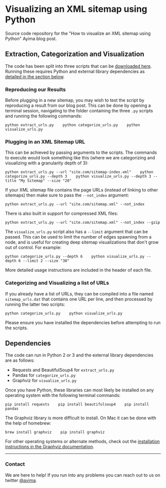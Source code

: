 # Visualizing an XML sitemap using Python

Source code repository for the "How to visualize an XML sitemap using Python" Ayima blog post.

## Extraction, Categorization and Visualization

The code has been split into three scripts that can be [downloaded here](http://github.com/Ayima). Running these requires Python and external library dependencies as [detailed in the section below](#dependencies).

### Reproducing our Results

Before plugging in a new sitemap, you may wish to test the script by reproducing a result from our blog post. This can be done by opening a terminal session, navigating to the folder containing the three `.py` scripts and running the following commands:

`
python extract_urls.py   
python categorize_urls.py   
python visualize_urls.py   
`

### Plugging in an XML Sitemap URL

This can be achieved by passing arguments to the scripts. The commands to execute would look something like this (where we are categorizing and visualizing with a granularity depth of 3):

`
python extract_urls.py --url "site.com/sitemap-index.xml"   
python categorize_urls.py --depth 3   
python visualize_urls.py --depth 3 --title "My Sitemap" --size "20"   
`

If your XML sitemap file contains the page URLs (instead of linking to other sitemaps) then make sure to pass the `--not_index` argument:

`
python extract_urls.py --url "site.com/sitemap.xml" --not_index
`

There is also built in support for compressed XML files:

`
python extract_urls.py --url "site.com/sitemap.xml" --not_index --gzip
`

The `visualize_urls.py` script also has a `--limit` argument that can be passed. This can be used to limit the number of edges spawning from a node, and is useful for creating deep sitemap visualizations that don't grow out of control. For example:

`
python categorize_urls.py --depth 6   
python visualize_urls.py --depth 6 --limit 2 --size "30"   
`

More detailed usage instructions are included in the header of each file.

### Categorizing and Visualizing a list of URLs

If you already have a list of URLs, they can be compiled into a file named `sitemap_urls.dat` that contains one URL per line, and then processed by running the latter two scripts:

`
python categorize_urls.py   
python visualize_urls.py   
`

Please ensure you have installed the dependencies before attempting to run the scripts.

## Dependencies <a name="dependencies"></a>

The code can run in Python 2 or 3 and the external library dependencies are as follows:

 - Requests and BeautifulSoup4 for `extract_urls.py`
 - Pandas for `categorize_urls.py`
 - Graphviz for `visualize_urls.py`

Once you have Python, these libraries can most likely be installed on any operating system with the following terminal commands:

`
pip install requests   
pip install beautifulsoup4   
pip install pandas   
`

The Graphviz library is more difficult to install. On Mac it can be done with the help of homebrew:

`
brew install graphviz   
pip install graphviz   
`

For other operating systems or alternate methods, check out the [installation instructions in the Graphviz documentation](http://graphviz.readthedocs.io/en/latest/manual.html).

___
### Contact

We are here to help! If you run into any problems you can reach out to us on twitter [@ayima](http://twitter.com/ayima).

